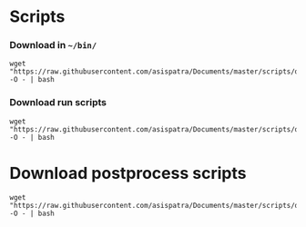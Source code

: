 # Scripts

### Download in `~/bin/`
```
wget "https://raw.githubusercontent.com/asispatra/Documents/master/scripts/download.sh" -O - | bash
```

### Download run scripts
```
wget "https://raw.githubusercontent.com/asispatra/Documents/master/scripts/download_run_scripts.sh" -O - | bash
```

# Download postprocess scripts 
```
wget "https://raw.githubusercontent.com/asispatra/Documents/master/scripts/download_postprocess_scripts.sh" -O - | bash
```

